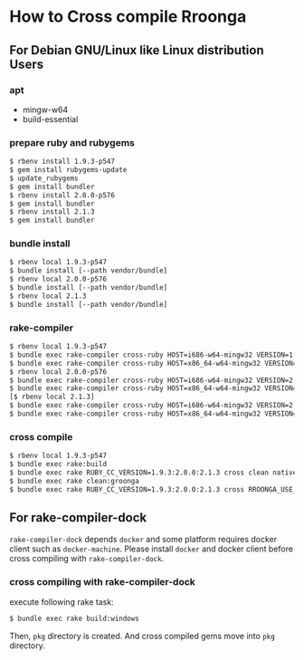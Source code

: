 # How to Cross compile Rroonga

## For Debian GNU/Linux like Linux distribution Users

### apt

* mingw-w64
* build-essential

### prepare ruby and rubygems

```bash
$ rbenv install 1.9.3-p547
$ gem install rubygems-update
$ update_rubygems
$ gem install bundler
$ rbenv install 2.0.0-p576
$ gem install bundler
$ rbenv install 2.1.3
$ gem install bundler
```

### bundle install

```bash
$ rbenv local 1.9.3-p547
$ bundle install [--path vendor/bundle]
$ rbenv local 2.0.0-p576
$ bundle install [--path vendor/bundle]
$ rbenv local 2.1.3
$ bundle install [--path vendor/bundle]
```

### rake-compiler

```bash
$ rbenv local 1.9.3-p547
$ bundle exec rake-compiler cross-ruby HOST=i686-w64-mingw32 VERSION=1.9.3-p547 [EXTS=--without-extensions]
$ bundle exec rake-compiler cross-ruby HOST=x86_64-w64-mingw32 VERSION=1.9.3-p547 [EXTS=--without-extensions]
$ rbenv local 2.0.0-p576
$ bundle exec rake-compiler cross-ruby HOST=i686-w64-mingw32 VERSION=2.0.0-p576 [EXTS=--without-extensions]
$ bundle exec rake-compiler cross-ruby HOST=x86_64-w64-mingw32 VERSION=2.0.0-p576 [EXTS=--without-extensions]
[$ rbenv local 2.1.3]
$ bundle exec rake-compiler cross-ruby HOST=i686-w64-mingw32 VERSION=2.1.3 [EXTS=--without-extensions]
$ bundle exec rake-compiler cross-ruby HOST=x86_64-w64-mingw32 VERSION=2.1.3 [EXTS=--without-extensions]
```

### cross compile

```bash
$ rbenv local 1.9.3-p547
$ bundle exec rake:build
$ bundle exec rake RUBY_CC_VERSION=1.9.3:2.0.0:2.1.3 cross clean native gem
$ bundle exec rake clean:groonga
$ bundle exec rake RUBY_CC_VERSION=1.9.3:2.0.0:2.1.3 cross RROONGA_USE_GROONGA_X64=true clean native gem
```

## For rake-compiler-dock

`rake-compiler-dock` depends `docker` and some platform requires docker client such as `docker-machine`.
Please install `docker` and docker client before cross compiling with `rake-compiler-dock`.

### cross compiling with rake-compiler-dock

execute following rake task:

```bash
$ bundle exec rake build:windows
```

Then, `pkg` directory is created. And cross compiled gems move into `pkg` directory.
